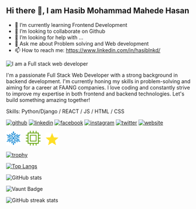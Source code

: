 ## Hi there 👋, I am Hasib Mohammad Mahede Hasan

- 🌱 I’m currently learning Frontend Development
- 👯 I’m looking to collaborate on Github
- 🤔 I’m looking for help with ...
- 💬 Ask me about Problem solving and Web development
- 📫 How to reach me: https://www.linkedin.com/in/hasiblnkd/

![I am a Full stack web developer](https://media.licdn.com/dms/image/D5616AQG0wbrUZ8O85A/profile-displaybackgroundimage-shrink_350_1400/0/1714116232538?e=1727308800&v=beta&t=U6RhXUA7S6v4LEnwXhJcNdcS5WvisgEs1JPnzvf4q3k)

I'm  a passionate Full Stack Web Developer with a strong background in backend development. I'm currently honing my skills in problem-solving and aiming for a career at FAANG companies. I love coding and constantly strive to improve my expertise in both frontend and backend technologies. Let's build something amazing together!

Skills: Python/Django / REACT / JS / HTML / CSS

[<img src='https://cdn.jsdelivr.net/npm/simple-icons@3.0.1/icons/github.svg' alt='github' height='40'>](https://github.com/hasib9963)  [<img src='https://cdn.jsdelivr.net/npm/simple-icons@3.0.1/icons/linkedin.svg' alt='linkedin' height='40'>](https://www.linkedin.com/in/hasiblnkd/)  [<img src='https://cdn.jsdelivr.net/npm/simple-icons@3.0.1/icons/facebook.svg' alt='facebook' height='40'>](https://www.facebook.com/hmmhfbs)  [<img src='https://cdn.jsdelivr.net/npm/simple-icons@3.0.1/icons/instagram.svg' alt='instagram' height='40'>](https://www.instagram.com/h_m_mahedi_hasan/)  [<img src='https://cdn.jsdelivr.net/npm/simple-icons@3.0.1/icons/twitter.svg' alt='twitter' height='40'>](https://twitter.com/h_m_m_hasan)  [<img src='https://cdn.jsdelivr.net/npm/simple-icons@3.0.1/icons/icloud.svg' alt='website' height='40'>](https://hasib-hasan.surge.sh/)  

<a href='https://archiveprogram.github.com/'><img src='https://raw.githubusercontent.com/acervenky/animated-github-badges/master/assets/acbadge.gif' width='40' height='40'></a> <a href='https://docs.github.com/en/developers'><img src='https://raw.githubusercontent.com/acervenky/animated-github-badges/master/assets/devbadge.gif' width='40' height='40'></a> <a href='https://stars.github.com/'><img src='https://raw.githubusercontent.com/acervenky/animated-github-badges/master/assets/starbadge.gif' width='35' height='35'></a> 

[![trophy](https://github-profile-trophy.vercel.app/?username=hasib9963)](https://github.com/ryo-ma/github-profile-trophy)

[![Top Langs](https://github-readme-stats.vercel.app/api/top-langs/?username=hasib9963)](https://github.com/anuraghazra/github-readme-stats)

![GitHub stats](https://github-readme-stats.vercel.app/api?username=hasib9963&show_icons=true&count_private=true)  

![Vaunt Badge](https://api.vaunt.dev/v1/github/entities/hasib9963/contributions?format=svg&private=true)  


![GitHub streak stats](https://streak-stats.demolab.com/?user=hasib9963)  

